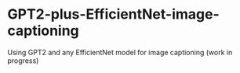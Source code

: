 # GPT2-plus-EfficientNet-image-captioning
Using GPT2 and any EfficientNet model for image captioning
(work in progress)
